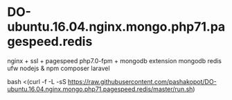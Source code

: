# DO-ubuntu.16.04.nginx.mongo.php71.pagespeed.redis


nginx + ssl + pagespeed
php7.0-fpm + mongodb extension
mongodb
redis
ufw
nodejs & npm
composer
laravel

bash <(curl -f -L -sS https://raw.githubusercontent.com/pashakopot/DO-ubuntu.16.04.nginx.mongo.php71.pagespeed.redis/master/run.sh)
